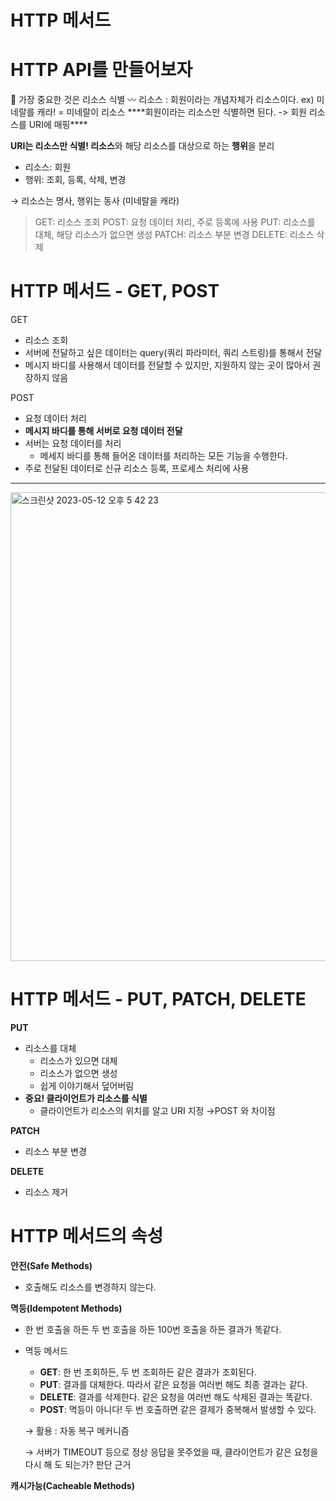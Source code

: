 # HTTP 메서드

# **HTTP API를 만들어보자**

<aside>
📌 가장 중요한 것은 리소스 식별
〰️ 리소스 : 회원이라는 개념자체가 리소스이다.
ex) 미네랄를 캐라! = 미네랄이 리소스
****회원이라는 리소스만 식별하면 된다. -> 회원 리소스를 URI에 매핑****

</aside>

**URI는 리소스만 식별! 리소스**와 해당 리소스를 대상으로 하는 **행위**을 분리

- 리소스: 회원
- 행위: 조회, 등록, 삭제, 변경

→ 리소스는 명사, 행위는 동사 (미네랄을 캐라)

> GET: 리소스 조회
POST: 요청 데이터 처리, 주로 등록에 사용
PUT: 리소스를 대체, 해당 리소스가 없으면 생성
PATCH: 리소스 부분 변경
DELETE: 리소스 삭제
> 

# **HTTP 메서드 - GET, POST**

GET 

- 리소스 조회
- 서버에 전달하고 싶은 데이터는 query(쿼리 파라미터, 쿼리 스트링)를 통해서 전달
- 메시지 바디를 사용해서 데이터를 전달할 수 있지만, 지원하지 않는 곳이 많아서 권장하지
않음

POST

- 요청 데이터 처리
- **메시지 바디를 통해 서버로 요청 데이터 전달**
- 서버는 요청 데이터를 처리
    - 메세지 바디를 통해 들어온 데이터를 처리하는 모든 기능을 수행한다.
- 주로 전달된 데이터로 신규 리소스 등록, 프로세스 처리에 사용
****

<img width="750" alt="스크린샷 2023-05-12 오후 5 42 23" src="https://github.com/menzzi/Spring/assets/124131845/8ed995f0-6749-4b34-9f83-a727db018477">

# **HTTP 메서드 - PUT, PATCH, DELETE**

**PUT** 

- 리소스를 대체
    - 리소스가 있으면 대체
    - 리소스가 없으면 생성
    - 쉽게 이야기해서 덮어버림
- ****중요! 클라이언트가 리소스를 식별****
    - 클라이언트가 리소스의 위치를 알고 URI 지정 →POST 와 차이점

**PATCH** 

- 리소스 부분 변경

**DELETE**

- 리소스 제거

# **HTTP 메서드의 속성**

**안전(Safe Methods)**

- 호출해도 리소스를 변경하지 않는다.

**멱등(Idempotent Methods)**

- 한 번 호출을 하든 두 번 호출을 하든 100번 호출을 하든 결과가 똑같다.
- 멱등 메서드
    - **GET**: 한 번 조회하든, 두 번 조회하든 같은 결과가 조회된다.
    - **PUT**: 결과를 대체한다. 따라서 같은 요청을 여러번 해도 최종 결과는 같다.
    - **DELETE**: 결과를 삭제한다. 같은 요청을 여러번 해도 삭제된 결과는 똑같다.
    - **POST**: 멱등이 아니다! 두 번 호출하면 같은 결제가 중복해서 발생할 수 있다.
    
    → 활용 : 자동 복구 메커니즘
    
    → 서버가 TIMEOUT 등으로 정상 응답을 못주었을 때, 클라이언트가 같은 요청을 다시 해
    도 되는가? 판단 근거
    

**캐시가능(Cacheable Methods)**

